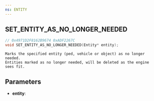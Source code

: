```yaml
---
ns: ENTITY
---
```

## SET_ENTITY_AS_NO_LONGER_NEEDED

```c
// 0x4971D2F8162B9674 0xADF2267C
void SET_ENTITY_AS_NO_LONGER_NEEDED(Entity* entity);
```

```
Marks the specified entity (ped, vehicle or object) as no longer needed.
Entities marked as no longer needed, will be deleted as the engine sees fit.
```

## Parameters
* **entity**:
